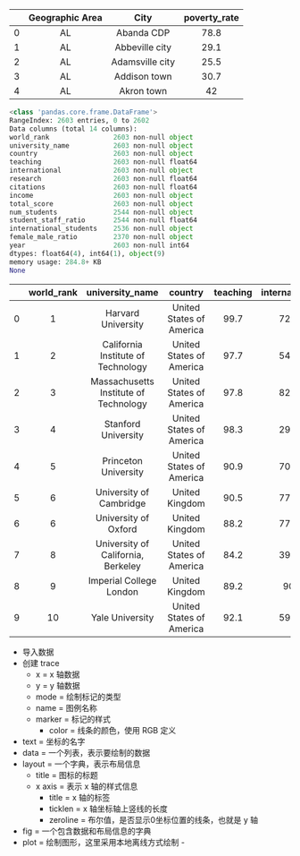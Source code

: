 ||Geographic Area|City|poverty_rate|
|:-:|:-:|:-:|:-:|
|0|AL|Abanda CDP|78.8|
|1|AL|Abbeville city|29.1|
|2|AL|Adamsville city|25.5|
|3|AL|Addison town|30.7|
|4|AL|Akron town|42|

```Python
<class 'pandas.core.frame.DataFrame'>
RangeIndex: 2603 entries, 0 to 2602
Data columns (total 14 columns):
world_rank                2603 non-null object
university_name           2603 non-null object
country                   2603 non-null object
teaching                  2603 non-null float64
international             2603 non-null object
research                  2603 non-null float64
citations                 2603 non-null float64
income                    2603 non-null object
total_score               2603 non-null object
num_students              2544 non-null object
student_staff_ratio       2544 non-null float64
international_students    2536 non-null object
female_male_ratio         2370 non-null object
year                      2603 non-null int64
dtypes: float64(4), int64(1), object(9)
memory usage: 284.8+ KB
None
```

||world_rank|university_name|country|teaching|international|research|citations|income|total_score|num_students|student_staff_ratio|international_students|female_male_ratio|year|
|:-:|:-:|:-:|:-:|:-:|:-:|:-:|:-:|:-:|:-:|:-:|:-:|:-:|:-:|:-:|
|0|1|Harvard University|United States of America|99.7|72.4|98.7|98.8|34.5|96.1|20,152|8.9|25%||2011|
|1|2|California Institute of Technology|United States of America|97.7|54.6|98|99.9|83.7|96|2,243|6.9|27%|33 : 67|2011|
|2|3|Massachusetts Institute of Technology|United States of America|97.8|82.3|91.4|99.9|87.5|95.6|11,074|9|33%|37 : 63|2011|
|3|4|Stanford University|United States of America|98.3|29.5|98.1|99.2|64.3|94.3|15,596|7.8|22%|42:58:00|2011|
|4|5|Princeton University|United States of America|90.9|70.3|95.4|99.9|-|94.2|7,929|8.4|27%|45:55:00|2011|
|5|6|University of Cambridge|United Kingdom|90.5|77.7|94.1|94|57|91.2|18,812|11.8|34%|46:54:00|2011|
|6|6|University of Oxford|United Kingdom|88.2|77.2|93.9|95.1|73.5|91.2|19,919|11.6|34%|46:54:00|2011|
|7|8|University of California, Berkeley|United States of America|84.2|39.6|99.3|97.8|-|91.1|36,186|16.4|15%|50:50:00|2011|
|8|9|Imperial College London|United Kingdom|89.2|90|94.5|88.3|92.9|90.6|15,060|11.7|51%|37 : 63|2011|
|9|10|Yale University|United States of America|92.1|59.2|89.7|91.5|-|89.5|11,751|4.4|20%|50:50:00|2011|

- 导入数据
- 创建 trace
	- x = x 轴数据
	- y = y 轴数据
	- mode = 绘制标记的类型
	- name = 图例名称
	- marker = 标记的样式
		- color = 线条的颜色，使用 RGB 定义
- text = 坐标的名字
- data = 一个列表，表示要绘制的数据
- layout = 一个字典，表示布局信息
	- title = 图标的标题
	- x axis = 表示 x 轴的样式信息
		- title = x 轴的标签
		- ticklen = x 轴坐标轴上竖线的长度
		- zeroline = 布尔值，是否显示0坐标位置的线条，也就是 y 轴
- fig = 一个包含数据和布局信息的字典
- plot = 绘制图形，这里采用本地离线方式绘制
		- 
<!--stackedit_data:
eyJoaXN0b3J5IjpbLTMyNjI3MTg0MywxNjgyMzIxMDMsMTY5Mj
A2OTQzXX0=
-->